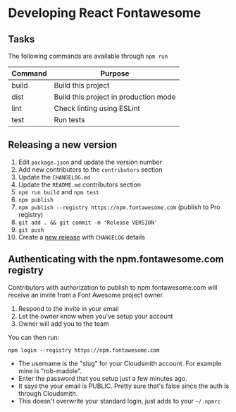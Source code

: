 # Developing React Fontawesome

## Tasks

The following commands are available through `npm run`

| Command | Purpose                               |
| ------- | ------------------------------------- |
| build   | Build this project                    |
| dist    | Build this project in production mode |
| lint    | Check linting using ESLint            |
| test    | Run tests                             |

## Releasing a new version

<a name="release"></a>

1. Edit `package.json` and update the version number
1. Add new contributors to the `contributors` section
1. Update the `CHANGELOG.md`
1. Update the `README.md` contributors section
1. `npm run build` and `npm test`
1. `npm publish`
1. `npm publish --registry https://npm.fontawesome.com` (publish to Pro registry)
1. `git add . && git commit -m 'Release VERSION'`
1. `git push`
1. Create a [new release](https://github.com/FortAwesome/react-fontawesome/releases/new) with `CHANGELOG` details

## Authenticating with the npm.fontawesome.com registry

Contributors with authorization to publish to npm.fontawesome.com will receive an invite
from a Font Awesome project owner.

1. Respond to the invite in your email
1. Let the owner know when you've setup your account
1. Owner will add you to the team

You can then run:

```
npm login --registry https://npm.fontawesome.com
```

- The username is the "slug" for your Cloudsmith account. For example mine is "rob-madole".
- Enter the password that you setup just a few minutes ago.
- It says the your email is PUBLIC. Pretty sure that's false since the auth is through Cloudsmith.
- This doesn't overwrite your standard login, just adds to your `~/.npmrc`
